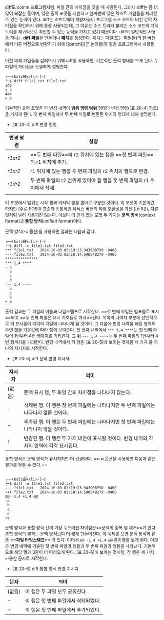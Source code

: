 

diff도 comm 프로그램처럼, 파일 간의 차이점을 찾을 때 사용된다. 그러나 diff는 좀 더 많이 복잡한 툴이며, 많은 출력 포맷을 지원하고 한꺼번에 많은 텍스트 파일들을 처리할 수 있는 능력이 있다. diff는 소프트웨어 개발자들이 프로그램 소스 코드의 버전 간의 차이점을 확인하기 위해 종종 사용되는데, 그 이유는 소스 트리라 불리는 소스 코드의 디렉토리를 재귀적으로 확인할 수 있는 능력을 가지고 있기 때문이다. diff의 일반적인 사용 중 하나는 **diff 파일**을 만들거나 **패치**를 생성한다. 패치는 파일(또는 파일들)의 한 버전에서 다른 버전으로 변환하기 위해 [[patch]](곧 논의될)와 같은 프로그램에서 사용된다.


이전 예제 파일들을 살펴보기 위해 diff를 사용하면, 기본적인 출력 형태를 보게 된다. 두 파일의 차이점을 간결하게 설명한다.

``` shell
┌──(kali㉿kali)-[~]
└─$ diff file1.txt file2.txt
1d0
< a
4a4
> e

```

기본적인 출력 포맷은 각 변경 내역이 **범위 명령 범위** 형태의 변경 명령([표 20-4] 참조)을 가지게 된다. 첫 번째 파일에서 두 번째 파일로 변환된 위치와 형태에 대해 설명한다.

- [표 20-4] diff 변경 명령


| 변경 명령   | 설명                                                |
| ------- | ------------------------------------------------- |
| *r1ar2* | ==두 번째 파일==의 r2 위치에 있는 행을 ==첫 번째 파일==의 r1 위치에 추가. |
| *r1cr2* | r1 위치에 있는 행을 두 번째 파일의 r2 위치의 행으로 변경.              |
| *r1dr2* | 두 번째 파일의 r2 범위에 있어야 할 행을 첫 번째 파일의 r1 위치에서 삭제.     |
|         |                                                   |


이 포맷에서 범위는 시작 행과 마지막 행을 콤마로 구분한 것이다. 이 포맷이 기본이긴 하지만 (주로 POSIX 표준과 전통적인 유닉스 버전의 하위 호환성을 가진 [[diff]]), 다른 것처럼 널리 사용되진 않는다. 이보다 더 인기 있는 포맷 두 가지는 **문맥 방식**(context format)과 **통합 방식**(unified format)이다.


문맥 방식(-c 옵션)을 사용하면 결과는 다음과 같다.

``` shell
┌──(kali㉿kali)-[~]
└─$ diff -c file1.txt file2.txt
*** file1.txt   2024-10-03 02:19:23.943900790 -0400
--- file2.txt   2024-10-03 02:18:14.690548279 -0400
***************
*** 1,4 ****
- a
  b
  c
  d
--- 1,4 ----
  b
  c
  d
+ e

```


출력 결과는 두 파일의 이름과 타임스탬프로 시작한다. ==첫 번째 파일은 별표들로 표시==되고 ==두 번째 파일은 대시 기호들로 표시==된다. 목록의 나머지 부분에 전반적으로 이 표시들이 각각의 파일에 나타나게 될 것이다. 그 다음에 변경 내역을 해당 영역의 주변 행을 기본값에 따라 함께 보여준다. 첫 번째 내역에서 `*** 1,4 ****`는 첫 번째 파일의 1번부터 4번 행까지를 가리킨다. 그 뒤 `--- 1,4 ----`는 두 번째 파일의 1번부터 4번 행까지를 가리킨다. 변경 내역에서 각 행은 [표 20-5]에 보이는 것처럼 네 가지 중 하나의 지시자로 시작한다.


- [표 20-5] diff 문맥 변경 지시자

| 지시자  | 의미                                                    |
| ---- | ----------------------------------------------------- |
| (없음) | 문맥 표시 행, 두 파일 간의 차이점을 나타내지 않는다.                       |
| -    | 삭제된 행. 이 행은 첫 번째 파일에는 나타나지만 두 번째 파일에는 나타나지 않을 것이다.    |
| +    | 추가된 행. 이 행은 두 번째 파일에는 나타나지만 첫 번째 파일에는 나타나지 않을 것이다.    |
| !    | 변경된 행. 이 행은 두 가지 버전이 표시될 것이다. 변경 내역의 각자의 영역에 각각 표시된다. |

통합 방식은 문맥 방식과 유사하지만 더 간결하다. ==**-u** 옵션을 사용하면 다음과 같은 결과를 얻을 수 있다.==
``` shell

┌──(kali㉿kali)-[~]
└─$ diff -u file1.txt file2.txt        
--- file1.txt   2024-10-03 02:19:23.943900790 -0400
+++ file2.txt   2024-10-03 02:18:14.690548279 -0400
@@ -1,4 +1,4 @@
-a
 b
 c
 d
+e

```

문맥 방식과 통합 방식 간의 가장 두드러진 차이점은==문맥의 중복 행 제거==가 있다. 통합 방식의 결과는 문맥 방식보다 더 짧게 만들어진다. 이 예제를 보면 문맥 방식과 같은 **==파일 타임스탬프==** 가 있다. 이어서 `@@ -1,4 +1,4 @@` 문자열을 보게 된다. 이것은 변경 내역에 기술된 첫 번째 파일의 행들과 두 번째 파일의 행들을 나타낸다. 기본적으로 해당 행과 3줄이 더 따라오게 된다. [표 20-6]에 보이는 것처럼, 각 행은 세 가지 가용한 문자로 시작한다.


- [표 20-6] diff 통합 방식 변경 지시자


| 문자   | 의미                    |
| ---- | --------------------- |
| (없음) | 이 행은 두 파일 모두 공유한다.    |
| -    | 이 행은 첫 번째 파일에서 삭제되었다. |
| +    | 이 행은 첫 번째 파일에서 추가되었다. |
